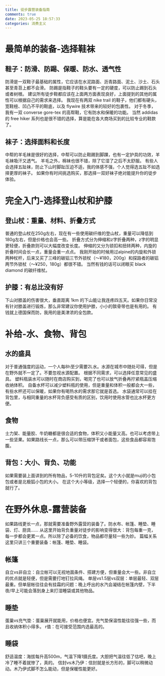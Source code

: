 ```yaml
---
title: 徒步露营装备指南
comments: true
date: 2023-05-25 18:57:33
categories: 消费主义
---
```


# 最简单的装备-选择鞋袜
## 鞋子：防滑、防踢、保暖、防水、透气性

防滑是一双鞋子最基础的属性，它应该在水泥路面、沥青路面、泥土、沙土、石头甚至青苔上都不会滑。
防踢是指鞋子的鞋头要有一定的硬度，可以防止踢到石头或者树根。
建议所有徒步鞋都应该在上面两方面表现良好，上面提到的其他的属性可以根据自己的需求来选择。
我现在有两双 nike trail 的鞋子，他们都有硬头，宽鞋楦、凹凸不平的鞋底，以及 flywire 技术带来的较好的包裹性。
对于冬季，我有一双 converse gore-tex 的高帮鞋，它有防水和保暖的功能。
当然 addidas 的 free hiker 系列也是很不错的选择，算是能在各大商场买到的比较专业的鞋款了。

## 袜子：选择面料和长度

中帮的羊毛袜是很好的选择，中帮可以防止鞋踢到脚踝，也有一定护具的功效，羊毛袜吸汗又透气。
羊毛之外，棉袜也很不错，除了它湿了之后不太舒服。
有些人会选择五趾袜，防止下山时脚趾压迫不适，我的体感不强，个人觉得选五趾不如选择更厚的袜子。
如果你有时间挑选购买，那选择一双好袜子绝对能提升你的徒步体验。

# 完全入门-选择登山杖和护膝
## 登山杖：重量、材料、折叠方式
普通的登山杖在250g左右，现在有一些使用碳纤维的登山杖，重量可以降低到180g左右，但是价格也会高一些。
折叠方式分为伸缩和z字折叠两种，z字的明显更轻便，折叠款则可以大幅度改变长度。
伸缩的又分为锁扣和扭转两种，内旋的折叠时间会长一点，重量会重一点点。
我刚开始的时候用过alpine的内旋和外锁两种杖杆，后来又买了三峰的碳铝三节外锁杖（～¥180，200g）和探路者的碳铝两节外锁杖（～¥250，180g）都很不错。
当然有钱的话可以闭眼买 black diamond 的碳纤维杖。

## 护膝：有总比没有好
下山对膝盖的伤害很大，垂直距离 1km 的下山能让我连疼四五天。如果你日常没有针对膝盖进行锻炼，那么非常建议你使用护膝，小小的髌骨带也是有用的。
有钱就上德国保而防，我用的是美津浓的全包款。

# 补给-水、食物、背包
## 水的盛具
对于普通强度的运动，一个人每8h至少需要2L水。水源在城市中随处可得，但是在野外就不一定了。不要忽视水源配置。
根据不同需求，可以选择任意常见的盛具。
塑料瓶装水可以随时在商店购买到，喝完了也可以放气折叠再拧紧瓶盖压缩收纳体积。
自备水杯可以减少塑料瓶的使用，但是重量和体积一般都会大一些，有些水杯还可以保暖，如果你有喝热水的需求那它就是首选。
水袋通常可以挂在背包里，与相同重量的水杯背负感受有质的区别，饮用时使用水管也比水杯更方便。
## 食物
士力架、能量胶、牛奶糖都是很合适的食物，体积又小能量又高。也可以考虑带上一些坚果。如果路线长一点，那么可以带压缩饼干或者面包，这些食品都容易饱腹。
## 背包：大小、背负、功能
如果需要装上面讲到的所有物品，5-10升的背包足矣。这个大小就是muji的小包包或者是北极狐小包的大小。
在这个大小等级，选择一个轻便的，你喜欢的背包就行了。

# 在野外休息-露营装备
如果路线更长一点，那就需要准备野外露营的装备了。防水布、帐篷、睡垫、睡袋、灯、厨具……
从这里开始背负重量对徒步的影响变得很大：背包每重一克，每一步都会更累一点。所以除了必备的饮食，物品都尽量轻一些为妙。
篇幅关系这里只讲三个重要装备：帐篷、睡垫、睡袋。

## 帐篷
自立vs非自立：自立帐可以无视地面条件、搭建方便，但重量会大一些。非自立的优点就是轻便，但是需要打地钉拉风绳。
单层vs1.5层vs双层：单层最轻、双层最重。但单层帐往往会有挂霜的问题：晚上呼出的水汽会凝结在帐篷内壁，下半夜/早上可能会落到身上来打湿睡袋或其他物品。

## 睡垫
蛋巢vs充气垫：蛋巢展开就能用，价格也便宜。充气垫保温性能往往强一些，而且收纳体积小得多。
r值：在可接受范围内选最高的。

## 睡袋
舒适温度：海拔每升高500m，气温下降1摄氏度。大胆把气温往低了估吧，晚上冷了睡不着就惨了，真的。
信封vs木乃伊：信封就是长方形的，脚可以稍微动动。木乃伊式脚不怎么能动，但是保暖性能更好。

